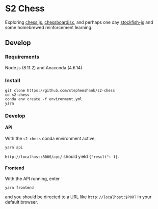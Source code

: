 # S2 Chess

Exploring [chess.js](https://github.com/jhlywa/chess.js), [chessboardjsx](https://www.chessboardjsx.com/), and perhaps one day [stockfish-js](https://github.com/exoticorn/stockfish-js) and some homebrewed reinforcement learning.

## Develop

### Requirements

Node.js (8.11.2) and Anaconda (4.6.14)

### Install

```
git clone https://github.com/stephenshank/s2-chess
cd s2-chess
conda env create -f environment.yml
yarn
```

### Develop

#### API

With the `s2-chess` conda environment active,

```
yarn api
```

`http://localhost:8000/api/` should yield `{"result": 1}`.

#### Frontend

With the API running, enter

```
yarn frontend
```

and you should be directed to a URL like `http://localhost:$PORT` in your default browser.
